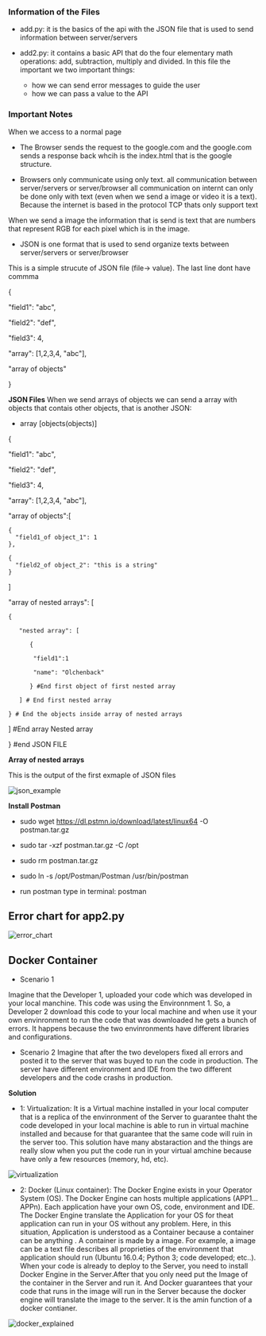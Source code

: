 ### Information of the Files

- add.py: it is the basics of the api with the JSON file that is used to send information between server/servers

- add2.py: it contains a basic API that do the four elementary math operations: add, subtraction, multiply and divided. In this file the important we two important things:
    - how we can send error messages to guide the user
    - how we can pass a value to the API


### Important Notes

When we access to a normal page 

- The Browser sends the request to the google.com and the google.com sends a response back whcih is the index.html that is the google structure.

- Browsers only communicate using only text. all communication between server/servers or server/browser all communication on internt can only be done only with text (even when we send a image or video it is a text). Because the internet is based in the protocol TCP thats only support text

When we send a image the information that is send is text that are numbers that represent RGB for each pixel which is in the image.

- JSON is one format that is used to send organize texts between server/servers or server/browser

This is a simple strucute of JSON file (file-> value). The last line dont have commma

{

  "field1": "abc",
  
  "field2": "def",
  
  "field3": 4,
  
  "array": [1,2,3,4, "abc"],
  
  "array of objects"
  
}


**JSON Files**
When we send arrays of objects we can send a array with objects that contais other objects, that is another JSON:

- array [objects(objects)]

{

  "field1": "abc",
  
  "field2": "def",
  
  "field3": 4,
  
  "array": [1,2,3,4, "abc"],
  
  "array of objects":[
    
    {
      "field1_of object_1": 1
    },
    
    {
      "field2_of object_2": "this is a string"
    }
    
  ]
  
  "array of nested arrays": [
    
    {
    
       "nested array": [
       
          {
          
           "field1":1
           
           "name": "Olchenback"
      
          } #End first object of first nested array
          
       ] # End first nested array
    
    } # End the objects inside array of nested arrays
   
    
    
  ] #End array Nested array
     
  
} #end JSON FILE


**Array of nested arrays**

This is the output of the first exmaple of JSON files

![json_example](https://user-images.githubusercontent.com/37953610/57933258-b2c1c300-78b4-11e9-9275-0772e6e6c225.png)

**Install Postman**

- sudo wget https://dl.pstmn.io/download/latest/linux64 -O postman.tar.gz

- sudo tar -xzf postman.tar.gz -C /opt

- sudo rm postman.tar.gz

- sudo ln -s /opt/Postman/Postman /usr/bin/postman

- run postman type in terminal: postman

## Error chart for app2.py

![error_chart](https://user-images.githubusercontent.com/37953610/57983413-7d021300-7a49-11e9-918b-2748b2c2929b.png)


## Docker Container
- Scenario 1

Imagine that the Developer 1, uploaded your code which was developed in your local manchine. This code was using the Environnment 1. So, a Developer 2 download this code to your local machine and when use it your own envinronment to run the code that was downloaded he gets a bunch of errors. It happens because the two envinronments have different libraries and configurations. 

- Scenario 2
Imagine that after the two developers fixed all errors and posted it to the server that was buyed to run the code in production. The server have different environment and IDE from the two different developers and the code crashs in production.

**Solution**

- 1: Virtualization: It is a Virtual machine installed in your local computer that is a replica of the envinronment of the Server to guarantee thaht the code developed in your local machine is able to run in virtual machine installed and because for that guarantee that the same code will ruin in the server too. This solution have many abstaraction and the things are really slow when you put the code run in your virtual amchine because have only a few resources (memory, hd, etc).

![virtualization](https://user-images.githubusercontent.com/37953610/57986171-6ec3ef00-7a69-11e9-8d05-a3ac16819c49.png)


- 2: Docker (Linux container): The Docker Engine exists in your Operator System (OS).  The Docker Engine can hosts multiple applications (APP1... APPn). Each application have your own OS, code, environment and IDE. The Docker Engine translate the Application for your OS for theat application can run in your OS without any problem. Here, in this situation, Application is understood as a Container because a container can be anything . A container is made by a image. For example, a image can be a text file describes all proprieties of the environment that application should run (Ubuntu 16.0.4; Python 3; code developed; etc..). When your code is already to deploy to the Server, you need to install Docker Engine in the Server.After that you only need put the Image of the container in the Server and run it. And Docker guarantees that your code that runs in the image will run in the Server because the docker engine will translate the image to the server. It is the amin function of a docker contianer. 

![docker_explained](https://user-images.githubusercontent.com/37953610/57986410-789b2180-7a6c-11e9-888d-e576500c3d03.png)









